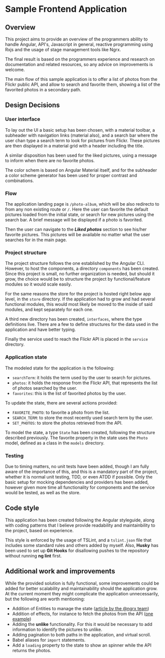 # Sample Frontend Application

## Overview
This project aims to provide an overview of the programmers ability to handle Angular, API's, Javascript in general, reactive programming using Rxjs and the usage of stage management tools like Ngrx.

The final result is based on the programmers experience and research on documentation and related resources, so any advice on improvements is welcome.

The main flow of this sample application is to offer a list of photos from the Flickr public API, and allow to search and favorite them, showing a list of the favorited photos in a secondary path.

## Design Decisions
### User interface
To lay out the UI a basic setup has been chosen, with a material toolbar, a subheader with navigation links (material also), and a search bar where the user chan type a search term to look for pictures from Flickr. These pictures are then displayed in a material grid with a header including the title.

A similar disposition has been used for the liked pictures, using a message to inform when there are no favorite photos.

The color schem is based on Angular Material itself, and for the subheader a color scheme generator has been used for proper contrast and combinations.

### Flow
The application landing page is ```/photo-album```, which will be also redirecto to from any non existing route or ```/```. Here the user can favorite the default pictures loaded from the initial state, or search for new pictures using the search bar.
A brief message will be displayed if a photo is favorited.

Then the user can navigate to the ***Liked photos*** section to see his/her favorite pictures. This pictures will be available no matter what the user 
searches for in the main page.

### Project structure
The project structure follows the one established by the Angular CLI. However, to host the components, a directory ```components``` has been created. Since this project is small, no further organization is needed, but should it grow, the choice would be to structure the project by functional/feature modules so it would scale easily.

For the same reasons the store for the project is hosted right below app level, in the ```store``` directory. If the application had to grow and had several functional modules, this would most likely be moved to the inside of said modules, and kept separately for each one.

A third new directory has been created, ```interfaces```, where the type definitions live. There are a few to define structures for the data used in the application and have better typing.

Finally the service used to reach the Flickr API is placed in the ```service``` directory.

### Application state
The modeled state for the application is the following:

* ```searchTerm```: it holds the term used by the user to search for pictures.
* ```photos```: it holds the response from the Flickr API, that represents the list of photos searched by the user.
* ```favorites```: this is the list of favorited photos by the user.

To update the state, there are several actions provided:

* ```FAVORITE_PHOTO```: to favorite a photo from the list.
* ```SEARCH_TERM```: to store the most recently used search term by the user.
* ```SET_PHOTOS```: to store the photos retrieved from the API.

To model the state, a type ```State``` has been created, following the structure described previously. The favorite property in the state uses the ```Photo``` model, defined as a class in the ```models``` directory.

### Testing
Due to timing matters, no unit tests have been added, though I am fully aware of the importance of this, and this is a mandatory part of the project, whether it is normal unit testing, TDD, or even ATDD if possible.
Only the basic setup for mocking dependencies and providers has been added,
however given more time all functionality for components and the service would be tested,
as well as the store.

## Code style
This application has been created following the Angular styleguide, along with coding patterns that I believe provide readability and maintainbility to the project, based on experience.

This style is enforced by the usage of TSLint, and a ```tslint.json``` file that includes some standard rules and others added by myself. Also, **Husky** has been used to set up **Git Hooks** for disallowing pushes to the repository without running **ng lint** first. 

## Additional work and improvements
While the provided solution is fully functional, some improvements could be added for better scalability and maintainability should the application grow. At the current moment they might complicate the application unnecessarily, but the following are worth mentioning:

* Addition of Entities to manage the state ([article by the @ngrx team](https://medium.com/ngrx/introducing-ngrx-entity-598176456e15))
* Addition of effects, for instance to fetch the photos from the API ([one example](https://medium.com/front-end-weekly/an-intro-to-ngrx-effects-ngrx-store-with-angular-4-c55c4d1d5baf))
* Adding the **unlike** functionality. For this it would be necessary to add information to identify the pictures to unlike.
* Adding pagination to both paths in the application, and virtual scroll.
* Babel aliases for ```import``` statements.
* Add a ```loading``` property to the state to show an spinner while the API returns the photos.

